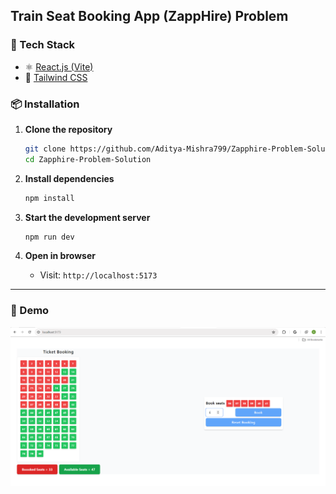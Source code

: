 ##  Train Seat Booking App (ZappHire) Problem

### 🔧 Tech Stack

- ⚛️ [React.js (Vite)](https://vitejs.dev/)
- 💨 [Tailwind CSS](https://tailwindcss.com/)

### 📦 Installation

1. **Clone the repository**
   ```bash
   git clone https://github.com/Aditya-Mishra799/Zapphire-Problem-Solution.git
   cd Zapphire-Problem-Solution
   ```

2. **Install dependencies**
   ```bash
   npm install
   ```

3. **Start the development server**
   ```bash
   npm run dev
   ```

4. **Open in browser**
   - Visit: `http://localhost:5173`

---

### 📸 Demo 
![App Screenshot](./public/project-demo-screenshot.png)
